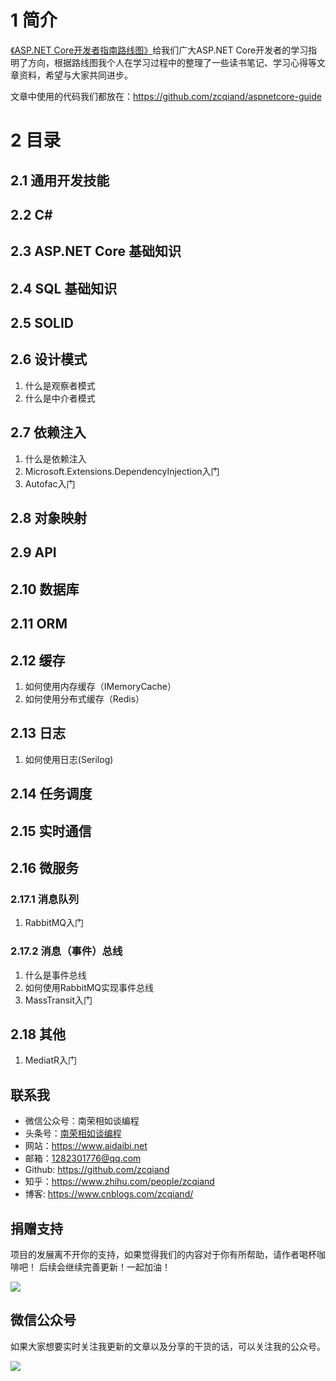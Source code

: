 # 1 简介
 [《ASP.NET Core开发者指南路线图》](https://github.com/MoienTajik/AspNetCore-Developer-Roadmap/blob/master/ReadMe.zh-Hans.md)给我们广大ASP.NET Core开发者的学习指明了方向，根据路线图我个人在学习过程中的整理了一些读书笔记、学习心得等文章资料，希望与大家共同进步。

文章中使用的代码我们都放在：https://github.com/zcqiand/aspnetcore-guide

# 2 目录
## 2.1 通用开发技能
## 2.2 C#
## 2.3 ASP.NET Core 基础知识
## 2.4 SQL 基础知识
## 2.5 SOLID
## 2.6 设计模式
1. 什么是观察者模式
2. 什么是中介者模式

## 2.7 依赖注入
1. 什么是依赖注入
2. Microsoft.Extensions.DependencyInjection入门
3. Autofac入门

## 2.8 对象映射
## 2.9 API
## 2.10 数据库
## 2.11 ORM

## 2.12 缓存
1. 如何使用内存缓存（IMemoryCache）
2. 如何使用分布式缓存（Redis）

## 2.13 日志
1. 如何使用日志(Serilog)

## 2.14 任务调度
## 2.15 实时通信
## 2.16 微服务
### 2.17.1 消息队列
1. RabbitMQ入门

### 2.17.2 消息（事件）总线
1. 什么是事件总线
2. 如何使用RabbitMQ实现事件总线
3. MassTransit入门

## 2.18 其他
1. MediatR入门

## 联系我
* 微信公众号：南荣相如谈编程
* 头条号：[南荣相如谈编程](http://www.toutiao.com/c/user/102425115737/)
* 网站：https://www.aidaibi.net
* 邮箱：1282301776@qq.com
* Github: https://github.com/zcqiand
* 知乎：https://www.zhihu.com/people/zcqiand
* 博客: https://www.cnblogs.com/zcqiand/

## 捐赠支持
项目的发展离不开你的支持，如果觉得我们的内容对于你有所帮助，请作者喝杯咖啡吧！ 后续会继续完善更新！一起加油！

![](https://gitee.com/zcqiand/self-media/raw/master/assets/img/zhifu.png)

## 微信公众号
如果大家想要实时关注我更新的文章以及分享的干货的话，可以关注我的公众号。

![](https://gitee.com/zcqiand/self-media/raw/master/assets/img/weixin.jpg)